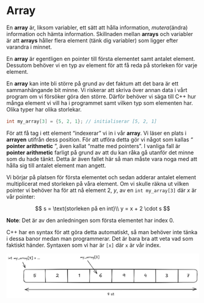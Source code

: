 # Array

En __array__ är, liksom variabler, ett sätt att hålla information, _mutera_(ändra) information och hämta information. Skillnaden mellan __arrays__ och variabler är att __arrays__ håller flera element (tänk dig variabler) som ligger efter varandra i minnet.

En __array__ är egentligen en pointer till första elementet samt antalet element. Dessutom behöver vi en typ av element för att få reda på storleken för varje element.

En __array__ kan inte bli större på grund av det faktum att det bara är ett sammanhängande bit minne. Vi riskerar att skriva över annan data i vårt program om vi försöker göra den större. Därför behöver vi säga till C++ hur många element vi vill ha i programmet samt vilken typ som elementen har. Olika typer har olika storlekar.

```cc
int my_array[3] = {5, 2, 1}; // initialiserar [5, 2, 1]
```

För att få tag i ett element “indexerar” vi in i vår __array__. Vi läser en plats i __arrayen__ utifrån dess position. För att utföra detta gör vi något som kallas “ __pointer arithmetic__ ”, även kallat “matte med pointers”. I vanliga fall är __pointer arithmetic__ farligt på grund av att du kan råka gå utanför det minne som du hade tänkt. Detta är även fallet här så man måste vara noga med att hålla sig till antalet element man angett.

Vi börjar på platsen för första elementet och sedan adderar antalet element multiplicerat med storleken på våra element. Om vi skulle räkna ut vilken pointer vi behöver ha för att nå element 2, $y$, av en `int my_array[3]` där $x$ är vår pointer:

$$
s = \text{storleken på en int}\\
y = x + 2 \cdot s
$$

__Note__: Det är av den anledningen som första elementet har index 0.

C++ har en syntax för att göra detta automatiskt, så man behöver inte tänka i dessa banor medan man programmerar. Det är bara bra att veta vad som faktiskt händer. Syntaxen som vi har är `[x]` där `x` är vår index.

![image showing array math](./images/array_math.png)

